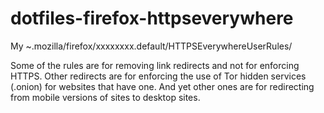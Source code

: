 dotfiles-firefox-httpseverywhere
================================

My ~.mozilla/firefox/xxxxxxxx.default/HTTPSEverywhereUserRules/

Some of the rules are for removing link redirects and not for enforcing HTTPS.
Other redirects are for enforcing the use of Tor hidden services (.onion) for
websites that have one.  And yet other ones are for redirecting from mobile
versions of sites to desktop sites.

